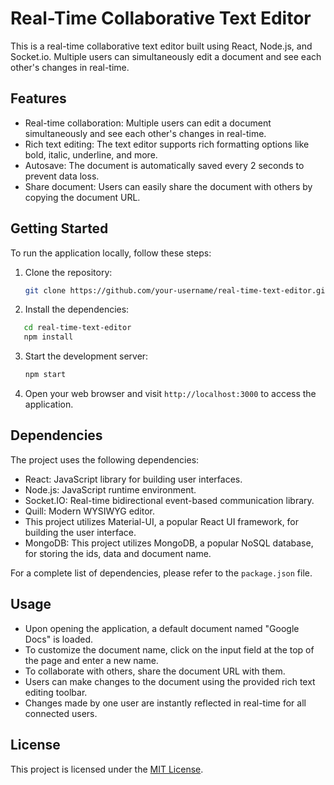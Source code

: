# Real-Time Collaborative Text Editor

This is a real-time collaborative text editor built using React, Node.js, and Socket.io. Multiple users can simultaneously edit a document and see each other's changes in real-time.

## Features

- Real-time collaboration: Multiple users can edit a document simultaneously and see each other's changes in real-time.
- Rich text editing: The text editor supports rich formatting options like bold, italic, underline, and more.
- Autosave: The document is automatically saved every 2 seconds to prevent data loss.
- Share document: Users can easily share the document with others by copying the document URL.

## Getting Started

To run the application locally, follow these steps:

1. Clone the repository:

   ```bash
   git clone https://github.com/your-username/real-time-text-editor.git
   ```
2. Install the dependencies:
 ```bash
    cd real-time-text-editor
    npm install
```
3. Start the development server:

   ```bash
   npm start
    ```
4. Open your web browser and visit `http://localhost:3000` to access the application.


## Dependencies

The project uses the following dependencies:
- React: JavaScript library for building user interfaces.
- Node.js: JavaScript runtime environment.
- Socket.IO: Real-time bidirectional event-based communication library.
- Quill: Modern WYSIWYG editor.
- This project utilizes Material-UI, a popular React UI framework, for building the user interface. 
- MongoDB: This project utilizes MongoDB, a popular NoSQL database, for storing the ids, data and document name.

For a complete list of dependencies, please refer to the `package.json` file.

## Usage

- Upon opening the application, a default document named "Google Docs" is loaded.
- To customize the document name, click on the input field at the top of the page and enter a new name.
- To collaborate with others, share the document URL with them.
- Users can make changes to the document using the provided rich text editing toolbar.
- Changes made by one user are instantly reflected in real-time for all connected users.


## License

This project is licensed under the [MIT License](LICENSE).

